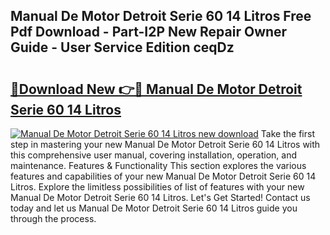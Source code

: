 ## Manual De Motor Detroit Serie 60 14 Litros Free Pdf Download - Part-I2P New Repair Owner Guide - User Service Edition ceqDz

# <h2><a href="http://bc32880.oget.top/?id=Manual+De+Motor+Detroit+Serie+60+14+Litros">🔗Download New 👉🔴 Manual De Motor Detroit Serie 60 14 Litros</a></h2>

[![Manual De Motor Detroit Serie 60 14 Litros new download](https://i.imgur.com/5g1atiW.png)](http://bc32880.oget.top/?id=Manual+De+Motor+Detroit+Serie+60+14+Litros)
Take the first step in mastering your new Manual De Motor Detroit Serie 60 14 Litros with this comprehensive user manual, covering installation, operation, and maintenance. Features & Functionality This section explores the various features and capabilities of your new Manual De Motor Detroit Serie 60 14 Litros. Explore the limitless possibilities of list of features with your new Manual De Motor Detroit Serie 60 14 Litros. Let's Get Started! Contact us today and let us Manual De Motor Detroit Serie 60 14 Litros guide you through the process.
